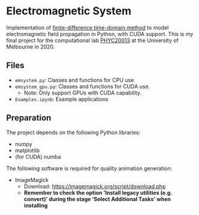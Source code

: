# Electromagnetic System

Implementation of [finite-difference time-domain method](https://ieeexplore.ieee.org/document/1138693/) to model electromagnetic field propagation in Python, with CUDA support. This is my final project for the computational lab [PHYC20013](https://handbook.unimelb.edu.au/2020/subjects/phyc20013) at the University of Melbourne in 2020.

## Files

* `emsystem.py`: Classes and functions for CPU use.
* `emsystem_gpu.py`: Classes and functions for CUDA use.
  * Note: Only support GPUs with CUDA capability.
* `Examples.ipynb`: Example applications

## Preparation

The project depends on the following Python libraries:

* numpy
* matplotlib
* (for CUDA) numba

The following software is required for quality animation generation:

* ImageMagick
  * Download: <https://imagemagick.org/script/download.php>
  * **Remember to check the option 'Install legacy utilities (e.g. convert)' during the stage 'Select Additional Tasks' when installing**
